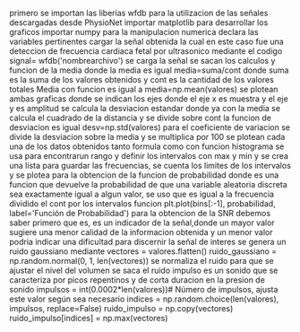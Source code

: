 primero se importan las liberias wfdb para la utilizacion de las señales descargadas desde PhysioNet
importar matplotlib para desarrollar los graficos
importar numpy para la manipulacion numerica
declara las variables pertinentes
cargar la señal obtenida la cual en este caso fue una deteccion de frecuencia cardiaca fetal por ultrasonico
mediante el codigo signal= wfdb('nombrearchivo') se carga la señal
se sacan los calculos y funcion de la media
donde la media es igual media=suma/cont donde suma es la suma de los valores obtenidos y cont es la cantidad de los valores totales
Media con funcion es igual a media=np.mean(valores)
se plotean ambas graficas donde se indican los ejes donde el eje x es muestra y el eje y es amplitud
se calcula la desviacion estandar donde ya con la media se calcula el cuadrado de la distancia y se divide sobre cont
la funcion de desviacion es igual desv=np.std(valores)
para el coeficiente de variacion se divide la desviacion sobre la media y se multiplica por 100
se plotean cada una de los datos obtenidos tanto formula como con funcion
histograma se usa para encontrarun rango y definir los intervalos con max y min y se crea una lista para guardar las frecuencias, se cuenta los limites de los intervalos y se plotea
para la obtencion de la funcion de probabilidad donde es una funcion que devuelve la probabilidad de que una variable aleatoria discreta sea exactamente igual a algun valor, se uso que es igual a la frecuencia dividido el cont por los intervalos
funcion plt.plot(bins[:-1], probabilidad, label='Función de Probabilidad')
para la obtencion de la SNR debemos saber primero que es, es un indicador de la señal,donde un mayor valor sugiere una menor calidad de la informacion obtenida y un menor valor podria indicar una dificultad para discernir la señal de interes
se genera un ruido gaussiano mediante 
vectores = valores.flatten()
ruido_gaussiano = np.random.normal(0, 1, len(vectores))
se normaliza el ruido para que se ajustar el nivel del volumen
se saca el ruido impulso es un sonido que se caracteriza por picos repentinos y de corta duracion en la presion de sonido
impulsos = int(0.0002*len(valores))# Número de impulsos, ajusta este valor según sea necesario
indices = np.random.choice(len(valores), impulsos, replace=False)
ruido_impulso = np.copy(vectores)
ruido_impulso[indices] = np.max(vectores)
